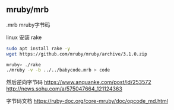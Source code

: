 
## mruby/mrb

.mrb mruby字节码

linux 安装 rake
```sh
sudo apt install rake -y
wget https://github.com/mruby/mruby/archive/3.1.0.zip

mruby> ./rake
./mruby -v -b ../../babycode.mrb > code
```

然后逆向字节码
https://www.anquanke.com/post/id/253572
http://news.sohu.com/a/575047664_121124363

字节码文档 https://ruby-doc.org/core-mruby/doc/opcode_md.html